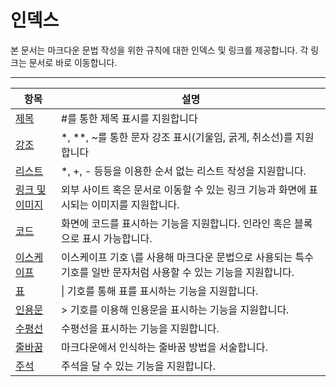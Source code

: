 인덱스
===
본 문서는 마크다운 문법 작성을 위한 규칙에 대한 인덱스 및 링크를 제공합니다. 각 링크는 문서로 바로 이동합니다.

---

| 항목                        | 설명                                                                 |
| ------------------------- | ------------------------------------------------------------------ |
| [제목](1_제목.md)             | \#를 통한 제목 표시를 지원합니다                                                |
| [강조](2_강조.md)             | \*, \*\*, \~를 통한 문자 강조 표시(기울임, 굵게, 취소선)를 지원합니다                     |
| [리스트](3_리스트.md)           | \*, +, - 등등을 이용한 순서 없는 리스트 작성을 지원합니다.                              |
| [링크 및 이미지](4_링크_및_이미지.md) | 외부 사이트 혹은 문서로 이동할 수 있는 링크 기능과 화면에 표시되는 이미지를 지원합니다.                 |
| [코드](5_코드.md)             | 화면에 코드를 표시하는 기능을 지원합니다. 인라인 혹은 블록으로 표시 가능합니다.                      |
| [이스케이프](6_이스케이프.md)       | 이스케이프 기호 \\를 사용해 마크다운 문법으로 사용되는 특수 기호를 일반 문자처럼 사용할 수 있는 기능을 지원합니다. |
| [표](7_표.md)               | \| 기호를 통해 표를 표시하는 기능을 지원합니다.                                       |
| [인용문](8_인용문.md)           | > 기호를 이용해 인용문을 표시하는 기능을 지원합니다.                                     |
| [수평선](9_수평선.md)           | 수평선을 표시하는 기능을 지원합니다.                                               |
| [줄바꿈](10_줄바꿈.md)          | 마크다운에서 인식하는 줄바꿈 방법을 서술합니다.                                         |
| [주석](11_주석.md)            | 주석을 달 수 있는 기능을 지원합니다.                                              |
